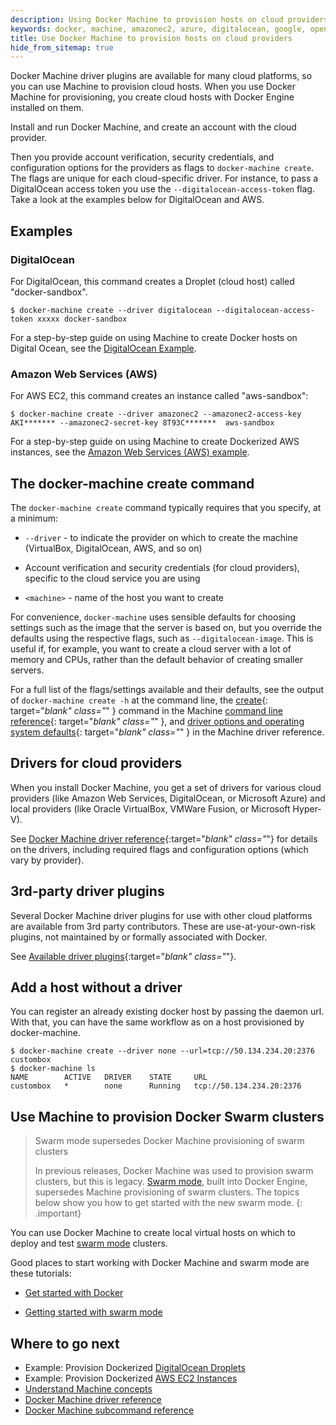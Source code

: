 ```yaml
---
description: Using Docker Machine to provision hosts on cloud providers
keywords: docker, machine, amazonec2, azure, digitalocean, google, openstack, rackspace, softlayer, virtualbox, vmwarefusion, vmwarevcloudair, vmwarevsphere, exoscale
title: Use Docker Machine to provision hosts on cloud providers
hide_from_sitemap: true
---
```


Docker Machine driver plugins are available for many cloud platforms, so you can
use Machine to provision cloud hosts. When you use Docker Machine for
provisioning, you create cloud hosts with Docker Engine installed on them.

Install and run Docker Machine, and create an account with the
cloud provider.

Then you provide account verification, security credentials, and configuration
options for the providers as flags to `docker-machine create`. The flags are
unique for each cloud-specific driver. For instance, to pass a DigitalOcean
access token you use the `--digitalocean-access-token` flag. Take a look at the
examples below for DigitalOcean and AWS.

## Examples

### DigitalOcean

For DigitalOcean, this command creates a Droplet (cloud host) called
"docker-sandbox".

```shell
$ docker-machine create --driver digitalocean --digitalocean-access-token xxxxx docker-sandbox
```

For a step-by-step guide on using Machine to create Docker hosts on Digital
Ocean, see the [DigitalOcean Example](examples/ocean.md).

### Amazon Web Services (AWS)

For AWS EC2, this command creates an instance called "aws-sandbox":

```shell
$ docker-machine create --driver amazonec2 --amazonec2-access-key AKI******* --amazonec2-secret-key 8T93C*******  aws-sandbox
```

For a step-by-step guide on using Machine to create Dockerized AWS instances,
see the [Amazon Web Services (AWS) example](examples/aws.md).

## The docker-machine create command

The `docker-machine create` command typically requires that you specify, at a
minimum:

* `--driver` - to indicate the provider on which to create the
machine (VirtualBox, DigitalOcean, AWS, and so on)

* Account verification and security credentials (for cloud providers),
specific to the cloud service you are using

* `<machine>` - name of the host you want to create

For convenience, `docker-machine` uses sensible defaults for choosing
settings such as the image that the server is based on, but you override the
defaults using the respective flags, such as `--digitalocean-image`. This is
useful if, for example, you want to create a cloud server with a lot of memory
and CPUs, rather than the default behavior of creating smaller servers.

For a full list of the flags/settings available and their defaults, see the
output of `docker-machine create -h` at the command line, the
[create](reference/create.md){: target="_blank" class="_" } command in
the Machine [command line reference](reference/index.md){:
target="_blank" class="_" }, and [driver options and operating system defaults](drivers/os-base.md){: target="_blank" class="_" }
in the Machine driver reference.

## Drivers for cloud providers

When you install Docker Machine, you get a set of drivers for various cloud
providers (like Amazon Web Services, DigitalOcean, or Microsoft Azure) and
local providers (like Oracle VirtualBox, VMWare Fusion, or Microsoft Hyper-V).

See [Docker Machine driver reference](drivers/index.md){:target="_blank" class="_"}
for details on the drivers, including required flags and configuration options
(which vary by provider).

## 3rd-party driver plugins

Several Docker Machine driver plugins for use with other cloud platforms are
available from 3rd party contributors. These are use-at-your-own-risk plugins,
not maintained by or formally associated with Docker.

See [Available driver plugins](https://github.com/docker/docker.github.io/blob/master/machine/AVAILABLE_DRIVER_PLUGINS.md){:target="_blank" class="_"}.

## Add a host without a driver

You can register an already existing docker host by passing the daemon url. With that, you can have the same workflow as on a host provisioned by docker-machine.

    $ docker-machine create --driver none --url=tcp://50.134.234.20:2376 custombox
    $ docker-machine ls
    NAME        ACTIVE   DRIVER    STATE     URL
    custombox   *        none      Running   tcp://50.134.234.20:2376

## Use Machine to provision Docker Swarm clusters

> Swarm mode supersedes Docker Machine provisioning of swarm clusters
>
> In previous releases, Docker Machine was used to provision swarm
> clusters, but this is legacy. [Swarm mode](../engine/swarm/index.md), built
> into Docker Engine, supersedes Machine provisioning of swarm clusters. The
> topics below show you how to get started with the new swarm mode.
{: .important}

You can use Docker Machine to create local virtual hosts on which to deploy
and test [swarm mode](../engine/swarm/index.md) clusters.

Good places to start working with Docker Machine and swarm mode are these
tutorials:

* [Get started with Docker](../get-started/index.md)

* [Getting started with swarm mode](../engine/swarm/swarm-tutorial/index.md)


## Where to go next
-   Example: Provision Dockerized [DigitalOcean Droplets](examples/ocean.md)
-   Example: Provision Dockerized [AWS EC2 Instances](examples/aws.md)
-   [Understand Machine concepts](concepts.md)
-   [Docker Machine driver reference](drivers/index.md)
-   [Docker Machine subcommand reference](reference/index.md)
